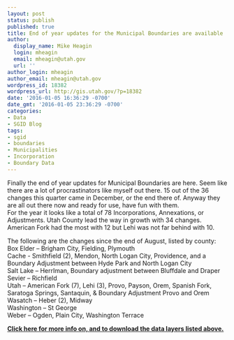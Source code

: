 ```yaml
---
layout: post
status: publish
published: true
title: End of year updates for the Municipal Boundaries are available
author:
  display_name: Mike Heagin
  login: mheagin
  email: mheagin@utah.gov
  url: ''
author_login: mheagin
author_email: mheagin@utah.gov
wordpress_id: 18382
wordpress_url: http://gis.utah.gov/?p=18382
date: '2016-01-05 16:36:29 -0700'
date_gmt: '2016-01-05 23:36:29 -0700'
categories:
- Data
- SGID Blog
tags:
- sgid
- boundaries
- Municipalities
- Incorporation
- Boundary Data
---
```

<p>    Finally the end of year updates for Municipal Boundaries are here. Seem like there are a lot of procrastinators like myself out there. 15 out of the 36 changes this quarter came in December, or the end there of. Anyway they are all out there now and ready for use, have fun with them.<br />
For the year it looks like a total of 78 Incorporations, Annexations, or Adjustments. Utah County lead the way in growth with 34 changes. American Fork had the most with 12 but Lehi was not far behind with 10.</p>
<p>The following are the changes since the end of August, listed by county:<br />
Box Elder – Brigham City, Fielding, Plymouth<br />
Cache - Smithfield (2), Mendon, North Logan City, Providence, and a  Boundary Adjustment between Hyde Park and North Logan City<br />
Salt Lake – HerrIman, Boundary adjustment between Bluffdale and Draper<br />
Sevier – Richfield<br />
Utah – American Fork (7), Lehi (3), Provo, Payson, Orem, Spanish Fork, Saratoga Springs, Santaquin, & Boundary Adjustment Provo and Orem<br />
Wasatch – Heber (2), Midway<br />
Washington – St George<br />
Weber – Ogden, Plain City, Washington Terrace</p>
<p> <a href="{{ "/data/boundaries/citycountystate/" | prepend: site.baseurl }}"><strong>Click here for more info on, and to download the data layers listed above.</strong></a></p>
